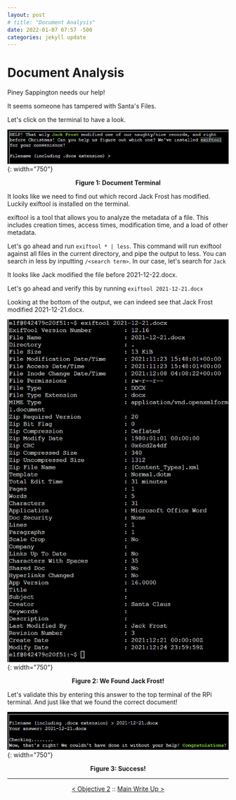 ```yaml
---
layout: post
# title: "Document Analysis"
date: 2022-01-07 07:57 -500
categories: jekyll update
---
```


# Document Analysis

Piney Sappington needs our help!

It seems someone has tampered with Santa's Files.

Let's click on the terminal to have a look.

![Document Terminal](/assets/img/2021_sans_hhc/term/document_analysis/picture_1.png){: width="750"}
<p align="center"><strong>Figure 1: Document Terminal</strong></p>

It looks like we need to find out which record Jack Frost has modified. Luckily exiftool is installed on the terminal.

exiftool is a tool that allows you to analyze the metadata of a file. This includes creation times, access times, modification time, and a load of other metadata.

Let's go ahead and run `exiftool * | less`. This command will run exiftool against all files in the current directory, and pipe the output to less.
You can search in less by inputting `/<search term>`. In our case, let's search for `Jack`

It looks like Jack modified the file before 2021-12-22.docx.

Let's go ahead and verify this by running `exiftool 2021-12-21.docx`

Looking at the bottom of the output, we can indeed see that Jack Frost modified 2021-12-21.docx.

![We Found Jack Frost](/assets/img/2021_sans_hhc/term/document_analysis/picture_3.PNG){: width="750"}
<p align="center"><strong>Figure 2: We Found Jack Frost!</strong></p>

Let's validate this by entering this answer to the top terminal of the RPi terminal.
And just like that we found the correct document!

![Success](/assets/img/2021_sans_hhc/term/document_analysis/picture_5.png){: width="750"}
<p align="center"><strong>Figure 3: Success!</strong></p>

---
<p align="center"><a href="/write_ups/2021_sans_hhc/obj/2022-01-06-SANS-Holiday-Hack-Objective-2">< Objective 2</a> :: <a href="/2021-SANS-Holiday-Hack-Challenge/">Main Write Up ></a></p>
